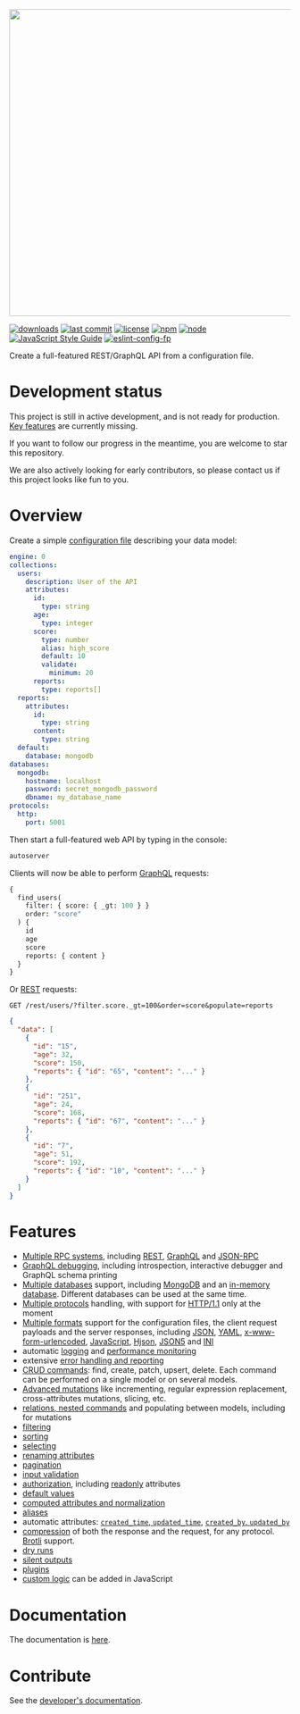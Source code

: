 <img src="https://raw.githubusercontent.com/autoserver-org/design/master/autoserver/autoserver.png" width="550"/>

[![downloads](https://img.shields.io/npm/dt/autoserver.svg?logo=npm)](https://www.npmjs.com/package/autoserver) [![last commit](https://img.shields.io/github/last-commit/autoserver-org/autoserver.svg?logo=github)](https://github.com/autoserver-org/autoserver/graphs/contributors) [![license](https://img.shields.io/github/license/autoserver-org/autoserver.svg?logo=github)](https://www.apache.org/licenses/LICENSE-2.0) [![npm](https://img.shields.io/npm/v/autoserver.svg?logo=npm)](https://www.npmjs.com/package/autoserver) [![node](https://img.shields.io/node/v/autoserver.svg?logo=node.js)](#) [![JavaScript Style Guide](https://img.shields.io/badge/code_style-standard-brightgreen.svg)](https://standardjs.com) [![eslint-config-fp](https://img.shields.io/badge/eslint-config--fp-green.svg?logo=eslint)](https://github.com/autoserver-org/eslint-config-fp)

Create a full-featured REST/GraphQL API from a configuration file.

# Development status

This project is still in active development, and is not ready for production.
[Key features](docs/dev/ROADMAP.md) are currently missing.

If you want to follow our progress in the meantime, you are welcome to star
this repository.

We are also actively looking for early contributors, so please contact us if this
project looks like fun to you.

# Overview

Create a simple
[configuration file](docs/server/configuration/configuration.md#configuration-file)
describing your data model:

```yml
engine: 0
collections:
  users:
    description: User of the API
    attributes:
      id:
        type: string
      age:
        type: integer
      score:
        type: number
        alias: high_score
        default: 10
        validate:
          minimum: 20
      reports:
        type: reports[]
  reports:
    attributes:
      id:
        type: string
      content:
        type: string
  default:
    database: mongodb
databases:
  mongodb:
    hostname: localhost
    password: secret_mongodb_password
    dbname: my_database_name
protocols:
  http:
    port: 5001
```

Then start a full-featured web API by typing in the console:

```bash
autoserver
```

Clients will now be able to perform [GraphQL](docs/client/rpc/graphql.md)
requests:

```graphql
{
  find_users(
    filter: { score: { _gt: 100 } }
    order: "score"
  ) {
    id
    age
    score
    reports: { content }
  }
}
```

Or [REST](docs/client/rpc/rest.md) requests:

```HTTP
GET /rest/users/?filter.score._gt=100&order=score&populate=reports
```

```json
{
  "data": [
    {
      "id": "15",
      "age": 32,
      "score": 150,
      "reports": { "id": "65", "content": "..." }
    },
    {
      "id": "251",
      "age": 24,
      "score": 168,
      "reports": { "id": "67", "content": "..." }
    },
    {
      "id": "7",
      "age": 51,
      "score": 192,
      "reports": { "id": "10", "content": "..." }
    }
  ]
}
```

# Features

- [Multiple RPC systems](docs/client/rpc/README.md), including
  [REST](docs/client/rpc/rest.md),
  [GraphQL](docs/client/rpc/graphql.md) and
  [JSON-RPC](docs/client/rpc/jsonrpc.md)
- [GraphQL debugging](docs/client/rpc/graphql.md),
  including introspection, interactive debugger and GraphQL schema printing
- [Multiple databases](docs/server/databases/README.md) support, including
  [MongoDB](docs/server/databases/mongodb.md) and an
  [in-memory database](docs/server/databases/memorydb.md).
  Different databases can be used at the same time.
- [Multiple protocols](docs/client/protocols/README.md) handling, with
  support for [HTTP/1.1](docs/server/protocols/http.md) only at the moment
- [Multiple formats](docs/client/protocols/formats.md) support for the
  configuration files, the client request payloads and the server responses,
  including [JSON](docs/client/protocols/formats.md#json),
  [YAML](docs/client/protocols/formats.md#yaml),
  [x-www-form-urlencoded](docs/client/protocols/formats.md#x-www-form-urlencoded),
  [JavaScript](docs/server/configuration/formats.md#javascript),
  [Hjson](docs/client/protocols/formats.md#hjson),
  [JSON5](docs/client/protocols/formats.md#json5) and
  [INI](docs/client/protocols/formats.md#ini)
- automatic [logging](docs/server/quality/logging.md) and
  [performance monitoring](docs/server/quality/logging.md#performance-monitoring)
- extensive
  [error handling and reporting](docs/server/usage/error.md#exceptions)
- [CRUD commands](docs/client/request/crud.md): find, create, patch, upsert,
  delete.
  Each command can be performed on a single model or on several models.
- [Advanced mutations](docs/client/request/patch.md) like incrementing,
  regular expression replacement, cross-attributes mutations, slicing, etc.
- [relations, nested commands](docs/client/request/relations.md)
  and populating between models, including for mutations
- [filtering](docs/client/arguments/filtering.md)
- [sorting](docs/client/arguments/sorting.md)
- [selecting](docs/client/arguments/selecting.md)
- [renaming attributes](docs/client/arguments/renaming.md)
- [pagination](docs/client/arguments/pagination.md)
- [input validation](docs/server/data_model/validation.md#data-validation)
- [authorization](docs/server/data_model/authorization.md), including
  [readonly](docs/server/data_model/authorization.md#readonly-attributes)
  attributes
- [default values](docs/server/data_model/default.md)
- [computed attributes and normalization](docs/server/data_model/transformation.md)
- [aliases](docs/server/data_model/compatibility.md#aliases)
- automatic attributes:
  [`created_time`, `updated_time`](docs/server/plugins/timestamp.md),
  [`created_by`, `updated_by`](docs/server/plugins/author.md)
- [compression](docs/client/arguments/compression.md) of both the response
  and the request, for any protocol.
  [Brotli](https://en.wikipedia.org/wiki/Brotli) support.
- [dry runs](docs/client/arguments/dryrun.md)
- [silent outputs](docs/client/arguments/silent.md)
- [plugins](docs/server/plugins/README.md)
- [custom logic](docs/server/configuration/functions.md) can be added in JavaScript

# Documentation

The documentation is [here](docs/README.md).

# Contribute

See the [developer's documentation](docs/dev/README.md).
